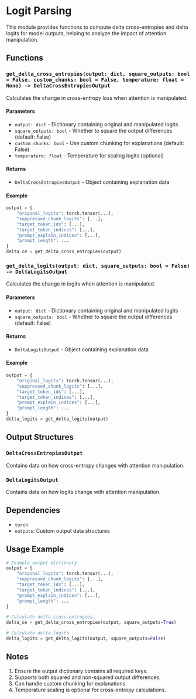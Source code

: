 # Logit Parsing

This module provides functions to compute delta cross-entropies and delta logits for model outputs, helping to analyze the impact of attention manipulation.

## Functions

### `get_delta_cross_entropies(output: dict, square_outputs: bool = False, custom_chunks: bool = False, temperature: float = None) -> DeltaCrossEntropiesOutput`
Calculates the change in cross-entropy loss when attention is manipulated.

#### Parameters
- `output: dict` - Dictionary containing original and manipulated logits
- `square_outputs: bool` - Whether to square the output differences (default: False)
- `custom_chunks: bool` - Use custom chunking for explanations (default: False)
- `temperature: float` - Temperature for scaling logits (optional)

#### Returns
- `DeltaCrossEntropiesOutput` - Object containing explanation data

#### Example
```python
output = {
    "original_logits": torch.tensor(...),
    "suppressed_chunk_logits": [...],
    "target_token_ids": [...],
    "target_token_indices": [...],
    "prompt_explain_indices": [...],
    "prompt_length": ...
}
delta_ce = get_delta_cross_entropies(output)
```

### `get_delta_logits(output: dict, square_outputs: bool = False) -> DeltaLogitsOutput`
Calculates the change in logits when attention is manipulated.

#### Parameters
- `output: dict` - Dictionary containing original and manipulated logits
- `square_outputs: bool` - Whether to square the output differences (default: False)

#### Returns
- `DeltaLogitsOutput` - Object containing explanation data

#### Example
```python
output = {
    "original_logits": torch.tensor(...),
    "suppressed_chunk_logits": [...],
    "target_token_ids": [...],
    "target_token_indices": [...],
    "prompt_explain_indices": [...],
    "prompt_length": ...
}
delta_logits = get_delta_logits(output)
```

## Output Structures

### `DeltaCrossEntropiesOutput`
Contains data on how cross-entropy changes with attention manipulation.

### `DeltaLogitsOutput`
Contains data on how logits change with attention manipulation.

## Dependencies

- `torch`
- `outputs`: Custom output data structures

## Usage Example

```python
# Example output dictionary
output = {
    "original_logits": torch.tensor(...),
    "suppressed_chunk_logits": [...],
    "target_token_ids": [...],
    "target_token_indices": [...],
    "prompt_explain_indices": [...],
    "prompt_length": ...
}

# Calculate delta cross-entropies
delta_ce = get_delta_cross_entropies(output, square_outputs=True)

# Calculate delta logits
delta_logits = get_delta_logits(output, square_outputs=False)
```

## Notes

1. Ensure the output dictionary contains all required keys.
2. Supports both squared and non-squared output differences.
3. Can handle custom chunking for explanations.
4. Temperature scaling is optional for cross-entropy calculations.
